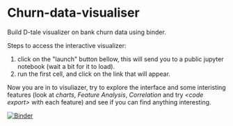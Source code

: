 # Churn-data-visualiser

Build D-tale visualizer on bank churn data using binder. 

Steps to access the interactive visualizer:

1. click on the "launch" button bellow, this will send you to a public jupyter notebook (wait a bit for it to load).
2. run the first cell, and click on the link that will appear.

Now you are in to visuliazer, try to explore the interface and some interisting features (look at *charts*, *Feature Analysis*, *Correlation* and try *\<code export>* with each feature) and see if you can find anything interesting.

[![Binder](https://mybinder.org/badge_logo.svg)](https://mybinder.org/v2/gh/Abdelgha-4/Churn-data-visualizer/main?urlpath=tree/churn%20data%20visualizer.ipynb)
